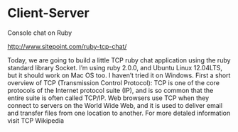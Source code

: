 # Client-Server
Console chat on Ruby

http://www.sitepoint.com/ruby-tcp-chat/

Today, we are going to build a little TCP ruby chat application using the ruby standard library Socket. I’m using ruby 2.0.0, and Ubuntu Linux 12.04LTS, but it should work on Mac OS too. I haven’t tried it on Windows.  First a short overview of TCP (Transmission Control Protocol):  TCP is one of the core protocols of the Internet protocol suite (IP), and is so common that the entire suite is often called TCP/IP. Web browsers use TCP when they connect to servers on the World Wide Web, and it is used to deliver email and transfer files from one location to another. For more detaled information visit TCP Wikipedia
